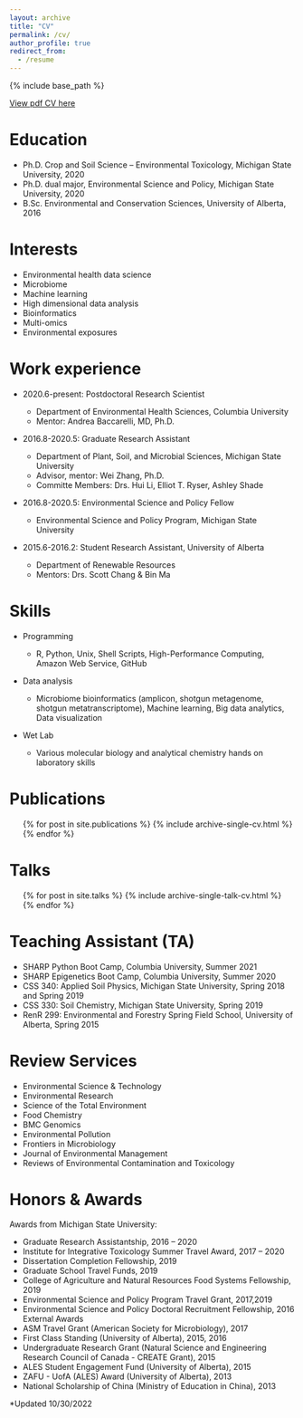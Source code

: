 ```yaml
---
layout: archive
title: "CV"
permalink: /cv/
author_profile: true
redirect_from:
  - /resume
---
```


{% include base_path %}

[View pdf CV here](https://github.com/YikeShen/Shen-Yike_CV/blob/master/CV_Shen%2CYike_103022.pdf)

Education
======
* Ph.D. Crop and Soil Science – Environmental Toxicology, Michigan State University, 2020
* Ph.D. dual major, Environmental Science and Policy, Michigan State University, 2020
* B.Sc. Environmental and Conservation Sciences, University of Alberta, 2016

Interests
======

* Environmental health data science
* Microbiome
* Machine learning
* High dimensional data analysis
* Bioinformatics
* Multi-omics
* Environmental exposures


Work experience
======
* 2020.6-present: Postdoctoral Research Scientist
  * Department of Environmental Health Sciences, Columbia University
  * Mentor: Andrea Baccarelli, MD, Ph.D.

* 2016.8-2020.5: Graduate Research Assistant
  * Department of Plant, Soil, and Microbial Sciences, Michigan State University
  * Advisor, mentor: Wei Zhang, Ph.D.
  * Committe Members: Drs. Hui Li, Elliot T. Ryser, Ashley Shade

* 2016.8-2020.5: Environmental Science and Policy Fellow
  * Environmental Science and Policy Program, Michigan State University

* 2015.6-2016.2: Student Research Assistant, University of Alberta
  * Department of Renewable Resources
  * Mentors: Drs. Scott Chang & Bin Ma

Skills
======
* Programming
  * R, Python, Unix, Shell Scripts, High-Performance Computing, Amazon Web Service, GitHub

* Data analysis
  *  Microbiome bioinformatics (amplicon, shotgun metagenome, shotgun metatranscriptome), Machine learning, Big data analytics, Data visualization

* Wet Lab
  * Various molecular biology and analytical chemistry hands on laboratory skills

Publications
======
  <ul>{% for post in site.publications %}
    {% include archive-single-cv.html %}
  {% endfor %}</ul>
  
Talks
======
  <ul>{% for post in site.talks %}
    {% include archive-single-talk-cv.html %}
  {% endfor %}</ul>
  
Teaching Assistant (TA)
======
* SHARP Python Boot Camp, Columbia University, Summer 2021
* SHARP Epigenetics Boot Camp, Columbia University, Summer 2020
* CSS 340: Applied Soil Physics, Michigan State University, Spring 2018 and Spring 2019
* CSS 330: Soil Chemistry, Michigan State University, Spring 2019
* RenR 299: Environmental and Forestry Spring Field School, University of Alberta, Spring 2015

Review Services
=====
* Environmental Science & Technology
* Environmental Research
* Science of the Total Environment
* Food Chemistry
* BMC Genomics
* Environmental Pollution
* Frontiers in Microbiology
* Journal of Environmental Management
* Reviews of Environmental Contamination and Toxicology

Honors & Awards
=====
Awards from Michigan State University: 
* Graduate Research Assistantship, 2016 – 2020
* Institute for Integrative Toxicology Summer Travel Award, 2017 – 2020
* Dissertation Completion Fellowship, 2019
* Graduate School Travel Funds, 2019
* College of Agriculture and Natural Resources Food Systems Fellowship, 2019
* Environmental Science and Policy Program Travel Grant, 2017,2019
* Environmental Science and Policy Doctoral Recruitment Fellowship, 2016
External Awards
* ASM Travel Grant (American Society for Microbiology), 2017
* First Class Standing (University of Alberta), 2015, 2016
* Undergraduate Research Grant (Natural Science and Engineering Research Council of Canada - CREATE Grant), 2015
* ALES Student Engagement Fund (University of Alberta), 2015
* ZAFU - UofA (ALES) Award  (University of Alberta), 2013
* National Scholarship of China (Ministry of Education in China), 2013

*Updated 10/30/2022 
